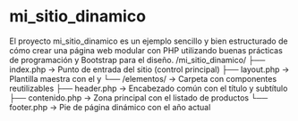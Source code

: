 # mi_sitio_dinamico
El proyecto mi_sitio_dinamico es un ejemplo sencillo y bien estructurado de cómo crear una página web modular con PHP utilizando buenas prácticas de programación y Bootstrap para el diseño.
/mi_sitio_dinamico/
├── index.php               → Punto de entrada del sitio (control principal)
├── layout.php              → Plantilla maestra con el <html> y </html>
└── /elementos/             → Carpeta con componentes reutilizables
    ├── header.php          → Encabezado común con el título y subtítulo
    ├── contenido.php       → Zona principal con el listado de productos
    └── footer.php          → Pie de página dinámico con el año actual
